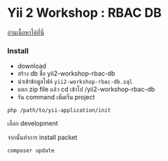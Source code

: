 Yii 2 Workshop : RBAC DB
===============================

[อ่านเนื้อหาได้ที่นี่](http://dixonsatit.github.io/2015/08/20/how-to-use-rbac-db.html)

### Install
- download
- สร้าง db ชื่อ yii2-workshop-rbac-db
- นำเข้าข้อมูลไฟล์ `yii2-workshop-rbac-db.sql`
- แตก zip file แล้ว cd เข้าไป /yii2-workshop-rbac-db
- รัน command เพิ่มเริ่ม project
```
php /path/to/yii-application/init
```
เลือก development

จากนั้นทำการ install packet
```
composer update

```
